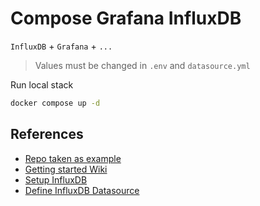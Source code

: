 # Compose Grafana InfluxDB
`InfluxDB` + `Grafana` + `...`

> Values must be changed in `.env` and `datasource.yml`

Run local stack
```sh
docker compose up -d
```

## References
- [Repo taken as example](https://github.com/jkehres/docker-compose-influxdb-grafana)
- [Getting started Wiki](https://community.iotawatt.com/t/getting-started-with-influxdb-and-grafana-using-docker-compose/4981)
- [Setup InfluxDB](https://jet.dev/blog/secure-influxdb-setup-with-docker/)
- [Define InfluxDB Datasource](https://grafana.com/docs/grafana/latest/datasources/influxdb/)
